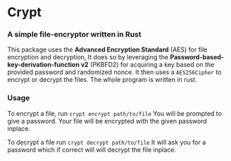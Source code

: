 # Crypt

### A simple file-encryptor written in Rust

This package uses the **Advanced Encryption Standard** (AES) for file encryption and decryption, It does so by leveraging the **Password-based-key-derivation-function v2** (PKBFD2) for acquiring a key based on the provided password and randomized nonce. It then uses a `AES256Cipher` to encrypt or decrypt the files. The whole program is written in rust. 

### Usage
To encrypt a file, run `crypt encrypt path/to/file`
You will be prompted to give a password. Your file
will be encrypted with the given password inplace.

To decrypt a file run `crypt decrypt path/to/file`
It will ask you for a password which if correct will
will decrypt the file inplace.


